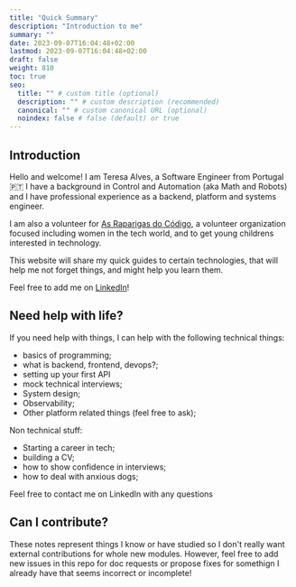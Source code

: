 ```yaml
---
title: "Quick Summary"
description: "Introduction to me"
summary: ""
date: 2023-09-07T16:04:48+02:00
lastmod: 2023-09-07T16:04:48+02:00
draft: false
weight: 810
toc: true
seo:
  title: "" # custom title (optional)
  description: "" # custom description (recommended)
  canonical: "" # custom canonical URL (optional)
  noindex: false # false (default) or true
---
```

## Introduction

Hello and welcome!
I am Teresa Alves, a Software Engineer from Portugal 🇵🇹
I have a background in Control and Automation (aka Math and Robots) and I have professional experience as a backend, platform and systems engineer.

I am also a volunteer for [As Raparigas do Código](https://raparigasdocodigo.pt/), a volunteer organization focused including women in the tech world, and to get young childrens interested in technology.

This website will share my quick guides to certain technologies, that will help me not forget things, and might help you learn them.

Feel free to add me on [LinkedIn](https://www.linkedin.com/in/teresalves/)!

## Need help with life?

If you need help with things, I can help with the following technical things:
- basics of programming;
- what is backend, frontend, devops?;
- setting up your first API
- mock technical interviews;
- System design;
- Observability;
- Other platform related things (feel free to ask);


Non technical stuff:
- Starting a career in tech;
- building a CV;
- how to show confidence in interviews;
- how to deal with anxious dogs;

Feel free to contact me on LinkedIn with any questions

## Can I contribute?

These notes represent things I know or have studied so I don't really want external contributions for whole new modules. However, feel free to add new issues in this repo for doc requests or propose fixes for somethign I already have that seems incorrect or incomplete!

